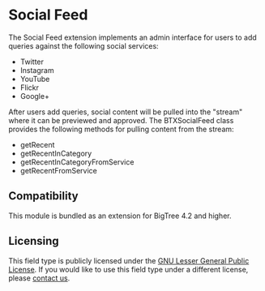 Social Feed
===========

The Social Feed extension implements an admin interface for users to add queries against the following social services:
- Twitter
- Instagram
- YouTube
- Flickr
- Google+

After users add queries, social content will be pulled into the "stream" where it can be previewed and approved.
The BTXSocialFeed class provides the following methods for pulling content from the stream:
- getRecent
- getRecentInCategory
- getRecentInCategoryFromService
- getRecentFromService

Compatibility
-------------
This module is bundled as an extension for BigTree 4.2 and higher.

Licensing
---------
This field type is publicly licensed under the [GNU Lesser General Public License](http://www.gnu.org/copyleft/lesser.html).
If you would like to use this field type under a different license, please [contact us](mailto:info@fastspot.com).